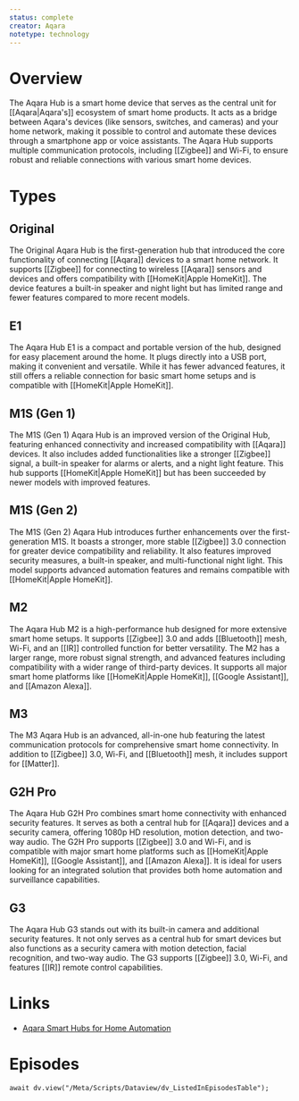 ```yaml
---
status: complete
creator: Aqara
notetype: technology
---
```

# Overview
The Aqara Hub is a  smart home device that serves as the central unit for [[Aqara|Aqara's]] ecosystem of smart home products. It acts as a bridge between Aqara's devices (like sensors, switches, and cameras) and your home network, making it possible to control and automate these devices through a smartphone app or voice assistants. The Aqara Hub supports multiple communication protocols, including [[Zigbee]] and Wi-Fi, to ensure robust and reliable connections with various smart home devices. 

# Types
## Original
The Original Aqara Hub is the first-generation hub that introduced the core functionality of connecting [[Aqara]] devices to a smart home network. It supports [[Zigbee]] for connecting to wireless [[Aqara]] sensors and devices and offers compatibility with [[HomeKit|Apple HomeKit]]. The device features a built-in speaker and night light but has limited range and fewer features compared to more recent models.

## E1
The Aqara Hub E1 is a compact and portable version of the hub, designed for easy placement around the home. It plugs directly into a USB port, making it convenient and versatile. While it has fewer advanced features, it still offers a reliable connection for basic smart home setups and is compatible with [[HomeKit|Apple HomeKit]].

## M1S (Gen 1)
The M1S (Gen 1) Aqara Hub is an improved version of the Original Hub, featuring enhanced connectivity and increased compatibility with [[Aqara]] devices. It also includes added functionalities like a stronger [[Zigbee]] signal, a built-in speaker for alarms or alerts, and a night light feature. This hub supports [[HomeKit|Apple HomeKit]] but has been succeeded by newer models with improved features.

## M1S (Gen 2)
The M1S (Gen 2) Aqara Hub introduces further enhancements over the first-generation M1S. It boasts a stronger, more stable [[Zigbee]] 3.0 connection for greater device compatibility and reliability. It also features improved security measures, a built-in speaker, and multi-functional night light. This model supports advanced automation features and remains compatible with [[HomeKit|Apple HomeKit]].

## M2
The Aqara Hub M2 is a high-performance hub designed for more extensive smart home setups. It supports [[Zigbee]] 3.0 and adds [[Bluetooth]] mesh, Wi-Fi, and an [[IR]] controlled function for better versatility. The M2 has a larger range, more robust signal strength, and advanced features including compatibility with a wider range of third-party devices. It supports all major smart home platforms like [[HomeKit|Apple HomeKit]], [[Google Assistant]], and [[Amazon Alexa]].

## M3
The M3 Aqara Hub is an advanced, all-in-one hub featuring the latest communication protocols for comprehensive smart home connectivity. In addition to [[Zigbee]] 3.0, Wi-Fi, and [[Bluetooth]] mesh, it includes support for [[Matter]].

## G2H Pro
The Aqara Hub G2H Pro combines smart home connectivity with enhanced security features. It serves as both a central hub for [[Aqara]] devices and a security camera, offering 1080p HD resolution, motion detection, and two-way audio. The G2H Pro supports [[Zigbee]] 3.0 and Wi-Fi, and is compatible with major smart home platforms such as [[HomeKit|Apple HomeKit]], [[Google Assistant]], and [[Amazon Alexa]]. It is ideal for users looking for an integrated solution that provides both home automation and surveillance capabilities.

## G3
The Aqara Hub G3 stands out with its built-in camera and additional security features. It not only serves as a central hub for smart devices but also functions as a security camera with motion detection, facial recognition, and two-way audio. The G3 supports [[Zigbee]] 3.0, Wi-Fi, and features [[IR]] remote control capabilities.

# Links
- [Aqara Smart Hubs for Home Automation](https://www.aqara.com/en/product/hub/)

# Episodes
```dataviewjs
await dv.view("/Meta/Scripts/Dataview/dv_ListedInEpisodesTable");
```






